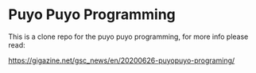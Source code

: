 # Puyo Puyo Programming

This is a clone repo for the puyo puyo programming, for more info please read:

<https://gigazine.net/gsc_news/en/20200626-puyopuyo-programing/>
